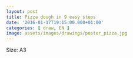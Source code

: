 ```yaml
---
layout: post
title: Pizza dough in 9 easy steps
date: '2016-01-17T19:15:00.000+01:00'
categories: [ draw, EN ]
image: assets/images/drawings/poster_pizza.jpg
---
```


Size: A3
